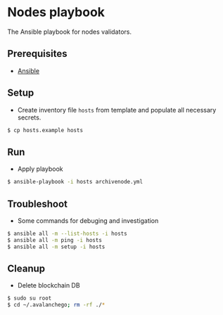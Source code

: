 # Nodes playbook
The Ansible playbook for nodes validators.

## Prerequisites
- [Ansible](https://docs.ansible.com/ansible/latest/installation_guide/installation_distros.html#installing-ansible-on-ubuntu)

## Setup
- Create inventory file `hosts` from template and populate all necessary secrets.
```sh
$ cp hosts.example hosts
```

## Run
- Apply playbook
```sh
$ ansible-playbook -i hosts archivenode.yml
```

## Troubleshoot
- Some commands for debuging and investigation
```sh
$ ansible all -m --list-hosts -i hosts
$ ansible all -m ping -i hosts
$ ansible all -m setup -i hosts
```

## Cleanup
- Delete blockchain DB
```sh
$ sudo su root
$ cd ~/.avalanchego; rm -rf ./*
```
